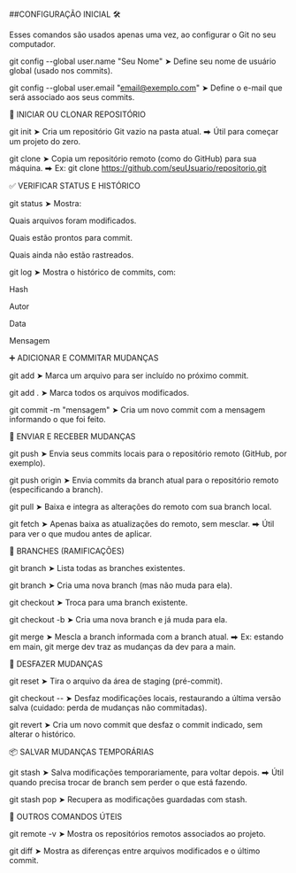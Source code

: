 ##CONFIGURAÇÃO INICIAL 🛠️

Esses comandos são usados apenas uma vez, ao configurar o Git no seu computador.

git config --global user.name "Seu Nome"
➤ Define seu nome de usuário global (usado nos commits).

git config --global user.email "email@exemplo.com"
➤ Define o e-mail que será associado aos seus commits.

📁 INICIAR OU CLONAR REPOSITÓRIO

git init
➤ Cria um repositório Git vazio na pasta atual.
⮕ Útil para começar um projeto do zero.

git clone <url>
➤ Copia um repositório remoto (como do GitHub) para sua máquina.
⮕ Ex: git clone https://github.com/seuUsuario/repositorio.git

✅ VERIFICAR STATUS E HISTÓRICO

git status
➤ Mostra:

Quais arquivos foram modificados.

Quais estão prontos para commit.

Quais ainda não estão rastreados.

git log
➤ Mostra o histórico de commits, com:

Hash

Autor

Data

Mensagem

➕ ADICIONAR E COMMITAR MUDANÇAS

git add <arquivo>
➤ Marca um arquivo para ser incluído no próximo commit.

git add .
➤ Marca todos os arquivos modificados.

git commit -m "mensagem"
➤ Cria um novo commit com a mensagem informando o que foi feito.

🔄 ENVIAR E RECEBER MUDANÇAS

git push
➤ Envia seus commits locais para o repositório remoto (GitHub, por exemplo).

git push origin <branch>
➤ Envia commits da branch atual para o repositório remoto (especificando a branch).

git pull
➤ Baixa e integra as alterações do remoto com sua branch local.

git fetch
➤ Apenas baixa as atualizações do remoto, sem mesclar.
⮕ Útil para ver o que mudou antes de aplicar.

🌿 BRANCHES (RAMIFICAÇÕES)

git branch
➤ Lista todas as branches existentes.

git branch <nome>
➤ Cria uma nova branch (mas não muda para ela).

git checkout <nome>
➤ Troca para uma branch existente.

git checkout -b <nome>
➤ Cria uma nova branch e já muda para ela.

git merge <branch>
➤ Mescla a branch informada com a branch atual.
⮕ Ex: estando em main, git merge dev traz as mudanças da dev para a main.

🧹 DESFAZER MUDANÇAS

git reset <arquivo>
➤ Tira o arquivo da área de staging (pré-commit).

git checkout -- <arquivo>
➤ Desfaz modificações locais, restaurando a última versão salva (cuidado: perda de mudanças não commitadas).

git revert <hash>
➤ Cria um novo commit que desfaz o commit indicado, sem alterar o histórico.

📦 SALVAR MUDANÇAS TEMPORÁRIAS

git stash
➤ Salva modificações temporariamente, para voltar depois.
⮕ Útil quando precisa trocar de branch sem perder o que está fazendo.

git stash pop
➤ Recupera as modificações guardadas com stash.

🔗 OUTROS COMANDOS ÚTEIS

git remote -v
➤ Mostra os repositórios remotos associados ao projeto.

git diff
➤ Mostra as diferenças entre arquivos modificados e o último commit.
